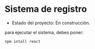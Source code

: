 <h1>Sistema de registro</h1>

- Estado del proyecto: En construcción.

para ejecutar el sistema, debes poner:

```npm intall react```
